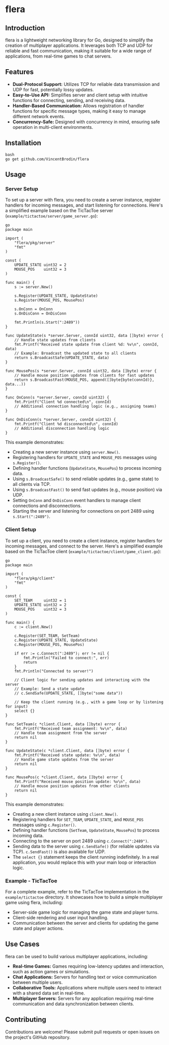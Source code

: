 # flera

## Introduction

flera is a lightweight networking library for Go, designed to simplify the creation of multiplayer applications.
It leverages both TCP and UDP for reliable and fast communication, making it suitable for a wide range of applications, from real-time games to chat servers.

## Features

- **Dual-Protocol Support:** Utilizes TCP for reliable data transmission and UDP for fast, potentially lossy updates.
- **Easy-to-Use API:** Simplifies server and client setup with intuitive functions for connecting, sending, and receiving data.
- **Handler-Based Communication:** Allows registration of handler functions for specific message types, making it easy to manage different network events.
- **Concurrency-Safe:** Designed with concurrency in mind, ensuring safe operation in multi-client environments.

## Installation
```
bash
go get github.com/VincentBrodin/flera
```
## Usage

### Server Setup

To set up a server with flera, you need to create a server instance, register handlers for incoming messages, and start listening for connections.
Here's a simplified example based on the TicTacToe server (`example/tictactoe/server/game_server.go`):
```
go
package main

import (
	"flera/pkg/server"
	"fmt"
)

const (
	UPDATE_STATE uint32 = 2
	MOUSE_POS    uint32 = 3
)

func main() {
	s := server.New()

	s.Register(UPDATE_STATE, UpdateState)
	s.Register(MOUSE_POS, MousePos)

	s.OnConn = OnConn
	s.OnDisConn = OnDisConn

	fmt.Println(s.Start(":2489"))
}

func UpdateState(s *server.Server, connId uint32, data []byte) error {
	// Handle state updates from clients
	fmt.Printf("Received state update from client %d: %v\n", connId, data)
	// Example: Broadcast the updated state to all clients
	return s.BroadcastSafe(UPDATE_STATE, data)
}

func MousePos(s *server.Server, connId uint32, data []byte) error {
	// Handle mouse position updates from clients for fast updates
	return s.BroadcastFast(MOUSE_POS, append([]byte{byte(connId)}, data...))
}

func OnConn(s *server.Server, connId uint32) {
	fmt.Printf("Client %d connected\n", connId)
	// Additional connection handling logic (e.g., assigning teams)
}

func OnDisConn(s *server.Server, connId uint32) {
	fmt.Printf("Client %d disconnected\n", connId)
	// Additional disconnection handling logic
}
```
This example demonstrates:

- Creating a new server instance using `server.New()`.
- Registering handlers for `UPDATE_STATE` and `MOUSE_POS` messages using `s.Register()`.
- Defining handler functions (`UpdateState`, `MousePos`) to process incoming data.
- Using `s.BroadcastSafe()` to send reliable updates (e.g., game state) to all clients via TCP.
- Using `s.BroadcastFast()` to send fast updates (e.g., mouse position) via UDP.
- Setting `OnConn` and `OnDisConn` event handlers to manage client connections and disconnections.
- Starting the server and listening for connections on port 2489 using `s.Start(":2489")`.

### Client Setup

To set up a client, you need to create a client instance, register handlers for incoming messages, and connect to the server. Here's a simplified example based on the TicTacToe client (`example/tictactoe/client/game_client.go`):
```
go
package main

import (
	"flera/pkg/client"
	"fmt"
)

const (
	SET_TEAM     uint32 = 1
	UPDATE_STATE uint32 = 2
	MOUSE_POS    uint32 = 3
)

func main() {
	c := client.New()

	c.Register(SET_TEAM, SetTeam)
	c.Register(UPDATE_STATE, UpdateState)
	c.Register(MOUSE_POS, MousePos)

	if err := c.Connect(":2489"); err != nil {
		fmt.Println("Failed to connect:", err)
		return
	}
	fmt.Println("Connected to server!")

	// Client logic for sending updates and interacting with the server
	// Example: Send a state update
	// c.SendSafe(UPDATE_STATE, []byte("some data"))

	// Keep the client running (e.g., with a game loop or by listening for input)
	select {} 
}

func SetTeam(c *client.Client, data []byte) error {
	fmt.Printf("Received team assignment: %v\n", data)
	// Handle team assignment from the server
	return nil
}

func UpdateState(c *client.Client, data []byte) error {
	fmt.Printf("Received state update: %v\n", data)
	// Handle game state updates from the server
	return nil
}

func MousePos(c *client.Client, data []byte) error {
	fmt.Printf("Received mouse position update: %v\n", data)
	// Handle mouse position updates from other clients
	return nil
}
```
This example demonstrates:

- Creating a new client instance using `client.New()`.
- Registering handlers for `SET_TEAM`, `UPDATE_STATE`, and `MOUSE_POS` messages using `c.Register()`.
- Defining handler functions (`SetTeam`, `UpdateState`, `MousePos`) to process incoming data.
- Connecting to the server on port 2489 using `c.Connect(":2489")`.
- Sending data to the server using `c.SendSafe()` (for reliable updates via TCP).  `c.SendFast()` is also available for UDP.
- The `select {}` statement keeps the client running indefinitely. In a real application, you would replace this with your main loop or interaction logic.

### Example - TicTacToe

For a complete example, refer to the TicTacToe implementation in the `example/tictactoe` directory. It showcases how to build a simple multiplayer game using flera, including:

- Server-side game logic for managing the game state and player turns.
- Client-side rendering and user input handling.
- Communication between the server and clients for updating the game state and player actions.

## Use Cases

flera can be used to build various multiplayer applications, including:

- **Real-time Games:** Games requiring low-latency updates and interaction, such as action games or simulations.
- **Chat Applications:** Servers for handling text or voice communication between multiple users.
- **Collaborative Tools:** Applications where multiple users need to interact with a shared data set in real-time.
- **Multiplayer Servers:** Servers for any application requiring real-time communication and data synchronization between clients.

## Contributing

Contributions are welcome! Please submit pull requests or open issues on the project's GitHub repository.

